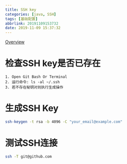 ```yaml
---
title: SSH key
categories: [java, SSH]
tags: [基础配置]
abbrlink: 20191109153732
date: 2019-11-09 15:37:32
---
```

[Overview](https://help.github.com/en/github/authenticating-to-github/connecting-to-github-with-ssh)
# 检查SSH key是否已存在
```text
1. Open Git Bash Or Terminal
2. 运行命令: ls -al ~/.ssh
3. 若不存在秘钥对则执行生成操作
```
# 生成SSH Key
```bash
ssh-keygen -t rsa -b 4096 -C "your_email@example.com"
```
# 测试SSH连接
```bash
ssh -T git@github.com
```